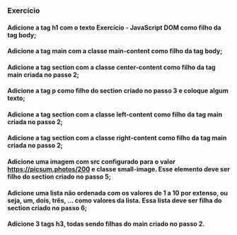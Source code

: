 ### Exercício

#### Adicione a tag h1 com o texto Exercício - JavaScript DOM como filho da tag body;
#### Adicione a tag main com a classe main-content como filho da tag body;
#### Adicione a tag section com a classe center-content como filho da tag main criada no passo 2;
#### Adicione a tag p como filho do section criado no passo 3 e coloque algum texto;
#### Adicione a tag section com a classe left-content como filho da tag main criada no passo 2;
#### Adicione a tag section com a classe right-content como filho da tag main criada no passo 2;
#### Adicione uma imagem com src configurado para o valor https://picsum.photos/200 e classe small-image. Esse elemento deve ser filho do section criado no passo 5;
#### Adicione uma lista não ordenada com os valores de 1 a 10 por extenso, ou seja, um, dois, três, … como valores da lista. Essa lista deve ser filha do section criado no passo 6;
#### Adicione 3 tags h3, todas sendo filhas do main criado no passo 2.
#### 
